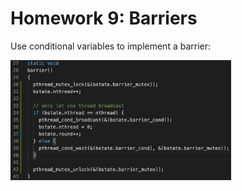 # Homework 9: Barriers

Use conditional variables to implement a barrier:

<img src="README_img/barrier.png" width="70%">